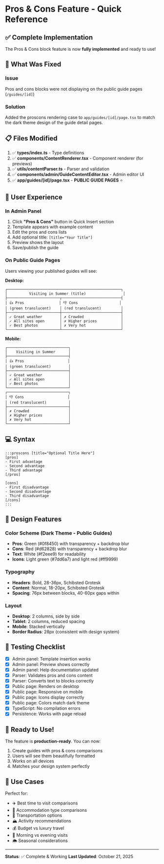 # Pros & Cons Feature - Quick Reference

## ✅ Complete Implementation

The Pros & Cons block feature is now **fully implemented** and ready to use!

## 🎯 What Was Fixed

### Issue

Pros and cons blocks were not displaying on the public guide pages (`/guides/[id]`)

### Solution

Added the proscons rendering case to `app/guides/[id]/page.tsx` to match the dark theme design of the guide detail pages.

## 📋 Files Modified

1. ✅ **types/index.ts** - Type definitions
2. ✅ **components/ContentRenderer.tsx** - Component renderer (for previews)
3. ✅ **utils/contentParser.ts** - Parser and validation
4. ✅ **components/admin/GuideContentEditor.tsx** - Admin editor UI
5. ✅ **app/guides/[id]/page.tsx** - **PUBLIC GUIDE PAGES** ⭐

## 🎨 User Experience

### In Admin Panel

1. Click **"Pros & Cons"** button in Quick Insert section
2. Template appears with example content
3. Edit the pros and cons lists
4. Add optional title: `[title="Your Title"]`
5. Preview shows the layout
6. Save/publish the guide

### On Public Guide Pages

Users viewing your published guides will see:

**Desktop:**

```
┌────────────────────────────────────────────────────┐
│          Visiting in Summer (title)                 │
├────────────────────────┬───────────────────────────┤
│ 👍 Pros                │ 👎 Cons                   │
│ (green translucent)    │ (red translucent)         │
├────────────────────────┼───────────────────────────┤
│ ✓ Great weather        │ ✗ Crowded                 │
│ ✓ All sites open       │ ✗ Higher prices           │
│ ✓ Best photos          │ ✗ Very hot                │
└────────────────────────┴───────────────────────────┘
```

**Mobile:**

```
┌────────────────────────────┐
│    Visiting in Summer      │
├────────────────────────────┤
│ 👍 Pros                    │
│ (green translucent)        │
├────────────────────────────┤
│ ✓ Great weather            │
│ ✓ All sites open           │
│ ✓ Best photos              │
└────────────────────────────┘
┌────────────────────────────┐
│ 👎 Cons                    │
│ (red translucent)          │
├────────────────────────────┤
│ ✗ Crowded                  │
│ ✗ Higher prices            │
│ ✗ Very hot                 │
└────────────────────────────┘
```

## 💻 Syntax

```
:::proscons [title="Optional Title Here"]
[pros]
- First advantage
- Second advantage
- Third advantage
[/pros]

[cons]
- First disadvantage
- Second disadvantage
- Third disadvantage
[/cons]
:::
```

## 🎨 Design Features

### Color Scheme (Dark Theme - Public Guides)

- **Pros**: Green (#0f8450) with transparency + backdrop blur
- **Cons**: Red (#d62828) with transparency + backdrop blur
- **Text**: White (#f2eee9) for readability
- **Icons**: Light green (#7dd6a7) and light red (#ff9999)

### Typography

- **Headers**: Bold, 28-36px, Schibsted Grotesk
- **Content**: Normal, 18-20px, Schibsted Grotesk
- **Spacing**: 76px between blocks, 40-60px gaps within

### Layout

- **Desktop**: 2 columns, side by side
- **Tablet**: 2 columns, reduced spacing
- **Mobile**: Stacked vertically
- **Border Radius**: 28px (consistent with design system)

## 🧪 Testing Checklist

- [x] Admin panel: Template insertion works
- [x] Admin panel: Preview shows correctly
- [x] Admin panel: Help documentation updated
- [x] Parser: Validates pros and cons content
- [x] Parser: Converts text to blocks correctly
- [x] Public page: Renders on desktop
- [x] Public page: Responsive on mobile
- [x] Public page: Icons display correctly
- [x] Public page: Colors match dark theme
- [x] TypeScript: No compilation errors
- [x] Persistence: Works with page reload

## 🚀 Ready to Use!

The feature is **production-ready**. You can now:

1. Create guides with pros & cons comparisons
2. Users will see them beautifully formatted
3. Works on all devices
4. Matches your design system perfectly

## 📖 Use Cases

Perfect for:

- ✈️ Best time to visit comparisons
- 🏨 Accommodation type comparisons
- 🚌 Transportation options
- 🏔️ Activity recommendations
- 💰 Budget vs luxury travel
- 🌅 Morning vs evening visits
- 🌦️ Seasonal considerations

---

**Status**: ✅ Complete & Working
**Last Updated**: October 21, 2025
